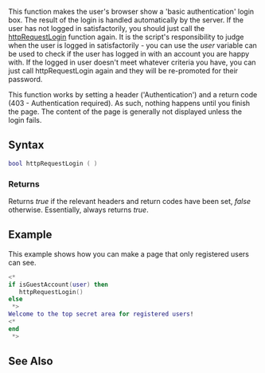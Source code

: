 This function makes the user's browser show a 'basic authentication' login box. The result of the login is handled automatically by the server. If the user has not logged in satisfactorily, you should just call the [httpRequestLogin](/httpRequestLogin.md "wikilink") function again. It is the script's responsibility to judge when the user is logged in satisfactorily - you can use the *user* variable can be used to check if the user has logged in with an account you are happy with. If the logged in user doesn't meet whatever criteria you have, you can just call httpRequestLogin again and they will be re-promoted for their password.

This function works by setting a header ('Authentication') and a return code (403 - Authentication required). As such, nothing happens until you finish the page. The content of the page is generally not displayed unless the login fails.

Syntax
------

``` lua
bool httpRequestLogin ( )
```

### Returns

Returns *true* if the relevant headers and return codes have been set, *false* otherwise. Essentially, always returns *true*.

Example
-------

This example shows how you can make a page that only registered users can see.

``` lua
<*
if isGuestAccount(user) then
   httpRequestLogin()
else
 *>
Welcome to the top secret area for registered users!
<*
end
 *>
```

See Also
--------
